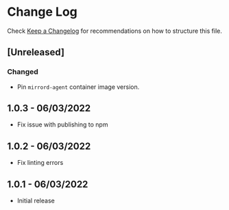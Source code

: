 # Change Log
Check [Keep a Changelog](http://keepachangelog.com/) for recommendations on how to structure this file.

## [Unreleased]
### Changed
- Pin `mirrord-agent` container image version.
## 1.0.3 - 06/03/2022
- Fix issue with publishing to npm

## 1.0.2 - 06/03/2022
- Fix linting errors

## 1.0.1 - 06/03/2022
- Initial release

